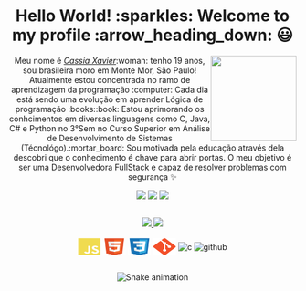 <div>
  <h1 align="center"> Hello World! :sparkles:  Welcome to my profile :arrow_heading_down: 😃️ </h1>
</div>

<div style="display: inline_block">
<img align="right" src= "https://photos.app.goo.gl/WctHGQnrGouH9DfC7" width="150" height="150"/>

 
   <p align="center"> Meu nome é  <a href="linkedin.com/in/cássia-xavier-mendes-dos-santos"><i>Cassia Xavier</i></a>:woman: tenho 19 		anos, sou brasileira  moro em Monte Mor, São Paulo!
  	Atualmente estou concentrada no ramo de aprendizagem da programação :computer:
   	Cada dia está sendo uma evolução em aprender Lógica de programação :books::book:
   	Estou aprimorando os conhcimentos em diversas linguagens como C, Java, C# e Python no
   	3°Sem no Curso Superior em Análise de Desenvolvimento de Sistemas (Técnológo).:mortar_board:
   	Sou motivada pela educação através dela descobri que o conhecimento é chave para abrir portas.
   	O meu objetivo é ser uma Desenvolvedora FullStack e capaz de resolver problemas com segurança ✨ 
   </p>    
</div>

<div align="center"> 
  <a href="https://www.instagram.com/cassi.axavier/" target="_blank"><img src="https://img.shields.io/badge/-Instagram-%23E4405F?style=for-the-badge&logo=instagram&logoColor=white" target="_blank"></a>
  <a href = "mailto:xaviercassia560@gmail.com"><img src="https://img.shields.io/badge/-Gmail-%23333?style=for-the-badge&logo=gmail&logoColor=white" target="_blank"></a>
  <a href="linkedin.com/in/cássia-xavier-mendes-dos-santos" target="_blank"><img src="https://img.shields.io/badge/-LinkedIn-%230077B5?style=for-the-badge&logo=linkedin&logoColor=white" target="_blank"></a> 
</div>

##

<div align="center">
  <a href="https://github.com/CassiaXMS">
  <img height="150em" src="https://github-readme-stats.vercel.app/api?username=CassiaXMS&show_icons=true&theme=jolly&include_all_commits=true&count_private=true"/>
  <img height="150em" src="https://github-readme-stats.vercel.app/api/top-langs/?username=CassiaXMS&layout=compact&langs_count=7&theme=jolly"/>
  </a>
</div>

<div align="center" valign="top"><br>
  <img align="center" alt="Js" height="30" width="40" 		src="https://raw.githubusercontent.com/devicons/devicon/master/icons/javascript/javascript-plain.svg">
  <img align="center" alt="HTML" height="30" width="40" src="https://raw.githubusercontent.com/devicons/devicon/master/icons/html5/html5-original.svg">
  <img align="center" alt="CSS" height="30" width="40" src="https://raw.githubusercontent.com/devicons/devicon/master/icons/css3/css3-original.svg">
  <img align="center" alt="git" height="30" width="40" src="https://raw.githubusercontent.com/devicons/devicon/master/icons/git/git-original.svg"> 
  <img align="center" alt="c" height="30" width="40" 
src="https://cdn.jsdelivr.net/gh/devicons/devicon/icons/c/c-original.svg" />
  <img align="center" alt="github" height="30" width="40"
src="https://cdn.jsdelivr.net/gh/devicons/devicon/icons/github/github-original-wordmark.svg" />
</div>
  
  ##
  <div align="center">
  
  ![Snake animation](https://github.com/CassiaXMS/CassiaXMS/blob/output/github-contribution-grid-snake.svg)
  
</div>



    
 
  
  


 
 




